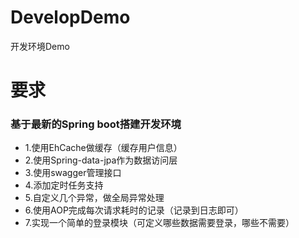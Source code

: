 # DevelopDemo
开发环境Demo

# 要求
### 基于最新的Spring boot搭建开发环境

* 1.使用EhCache做缓存（缓存用户信息）
* 2.使用Spring-data-jpa作为数据访问层
* 3.使用swagger管理接口
* 4.添加定时任务支持
* 5.自定义几个异常，做全局异常处理
* 6.使用AOP完成每次请求耗时的记录（记录到日志即可）
* 7.实现一个简单的登录模块（可定义哪些数据需要登录，哪些不需要）
